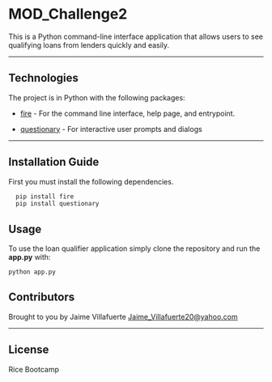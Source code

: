 # MOD_Challenge2                                                                                                

This is a Python command-line interface application that allows users to see qualifying loans from lenders quickly and easily.

---
## Technologies

The project is in Python with the following packages:

* [fire](https://github.com/google/python-fire) - For the command line interface, help page, and entrypoint.

* [questionary](https://github.com/tmbo/questionary) - For interactive user prompts and dialogs
---
## Installation Guide

First you must install the following dependencies.
```python
  pip install fire
  pip install questionary
```
## Usage

To use the loan qualifier application simply clone the repository and run the **app.py** with:
```python
python app.py
```

## Contributors

Brought to you by Jaime Villafuerte 
Jaime_Villafuerte20@yahoo.com

---

## License

Rice Bootcamp

